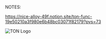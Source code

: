 NOTES:

https://nice-alloy-49f.notion.site/ton-func-19e50210a3f980e6b48bc03071f82179?pvs=73

![TON Logo](https://github.com/mertcankose/ton-blockchain-func/tree/main/assets/ton.png)
